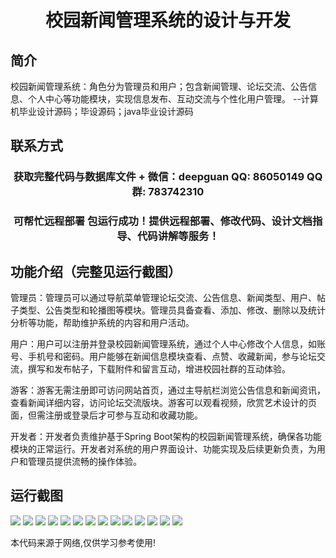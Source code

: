 <p><h1 align="center">校园新闻管理系统的设计与开发</h1></p>

## 简介
校园新闻管理系统：角色分为管理员和用户；包含新闻管理、论坛交流、公告信息、个人中心等功能模块，实现信息发布、互动交流与个性化用户管理。    --计算机毕业设计源码；毕设源码；java毕业设计源码


## 联系方式
<p><h3 align="center">获取完整代码与数据库文件 + 微信：deepguan QQ: 86050149 QQ群: 783742310</h3></p>
<p><h3 align="center">可帮忙远程部署 包运行成功！提供远程部署、修改代码、设计文档指导、代码讲解等服务！</h3></p>

## 功能介绍（完整见运行截图）
管理员：管理员可以通过导航菜单管理论坛交流、公告信息、新闻类型、用户、帖子类型、公告类型和轮播图等模块。管理员具备查看、添加、修改、删除以及统计分析等功能，帮助维护系统的内容和用户活动。

用户：用户可以注册并登录校园新闻管理系统，通过个人中心修改个人信息，如账号、手机号和密码。用户能够在新闻信息模块查看、点赞、收藏新闻，参与论坛交流，撰写和发布帖子，下载附件和留言互动，增进校园社群的互动体验。

游客：游客无需注册即可访问网站首页，通过主导航栏浏览公告信息和新闻资讯，查看新闻详细内容，访问论坛交流版块。游客可以观看视频，欣赏艺术设计的页面，但需注册或登录后才可参与互动和收藏功能。

开发者：开发者负责维护基于Spring Boot架构的校园新闻管理系统，确保各功能模块的正常运行。开发者对系统的用户界面设计、功能实现及后续更新负责，为用户和管理员提供流畅的操作体验。


## 运行截图
![](https://bs-1329754181.cos.ap-shanghai.myqcloud.com/spring/CampusNewsManagementSystemDesignAndDevelopment/img/001.jpg)
![](https://bs-1329754181.cos.ap-shanghai.myqcloud.com/spring/CampusNewsManagementSystemDesignAndDevelopment/img/002.jpg)
![](https://bs-1329754181.cos.ap-shanghai.myqcloud.com/spring/CampusNewsManagementSystemDesignAndDevelopment/img/003.jpg)
![](https://bs-1329754181.cos.ap-shanghai.myqcloud.com/spring/CampusNewsManagementSystemDesignAndDevelopment/img/004.jpg)
![](https://bs-1329754181.cos.ap-shanghai.myqcloud.com/spring/CampusNewsManagementSystemDesignAndDevelopment/img/005.jpg)
![](https://bs-1329754181.cos.ap-shanghai.myqcloud.com/spring/CampusNewsManagementSystemDesignAndDevelopment/img/006.jpg)
![](https://bs-1329754181.cos.ap-shanghai.myqcloud.com/spring/CampusNewsManagementSystemDesignAndDevelopment/img/007.jpg)
![](https://bs-1329754181.cos.ap-shanghai.myqcloud.com/spring/CampusNewsManagementSystemDesignAndDevelopment/img/008.jpg)
![](https://bs-1329754181.cos.ap-shanghai.myqcloud.com/spring/CampusNewsManagementSystemDesignAndDevelopment/img/009.jpg)
![](https://bs-1329754181.cos.ap-shanghai.myqcloud.com/spring/CampusNewsManagementSystemDesignAndDevelopment/img/010.jpg)
![](https://bs-1329754181.cos.ap-shanghai.myqcloud.com/spring/CampusNewsManagementSystemDesignAndDevelopment/img/011.jpg)
![](https://bs-1329754181.cos.ap-shanghai.myqcloud.com/spring/CampusNewsManagementSystemDesignAndDevelopment/img/012.jpg)
![](https://bs-1329754181.cos.ap-shanghai.myqcloud.com/spring/CampusNewsManagementSystemDesignAndDevelopment/img/013.jpg)
![](https://bs-1329754181.cos.ap-shanghai.myqcloud.com/spring/CampusNewsManagementSystemDesignAndDevelopment/img/014.jpg)

<p>本代码来源于网络,仅供学习参考使用!</p>
